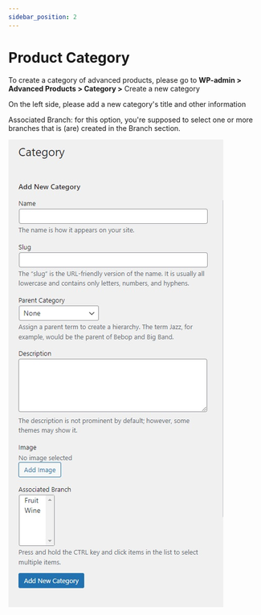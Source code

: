 ```yaml
---
sidebar_position: 2
---
```


# Product Category

To create a category of advanced products, please go to **WP-admin > Advanced Products > Category >** Create a new category

On the left side, please add a new category's title and other information

Associated Branch: for this option, you're supposed to select one or more branches that is (are) created in the Branch section.

![Add Category](./img/add-cat.jpeg)
